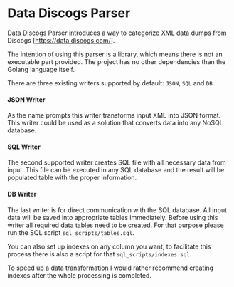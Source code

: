 # Data Discogs Parser

Data Discogs Parser introduces a way to categorize XML data dumps from Discogs [https://data.discogs.com/].

The intention of using this parser is a library, which means there is not an executable part provided. The project has no other dependencies than the Golang language itself. 

There are three existing writers supported by default: `JSON`, `SQL` and `DB`.


#### JSON Writer
As the name prompts this writer transforms input XML into JSON format. This writer could be used as a solution that converts data into any NoSQL database.

#### SQL Writer
The second supported writer creates SQL file with all necessary data from input. This file can be executed in any SQL database and the result will be populated table with the proper information.

#### DB Writer
The last writer is for direct communication with the SQL database. All input data will be saved into appropriate tables immediately.
Before using this writer all required data tables need to be created. For that purpose please run the SQL script `sql_scripts/tables.sql`. 

You can also set up indexes on any column you want, to facilitate this process there is also a script for that `sql_scripts/indexes.sql`. 

To speed up a data transformation I would rather recommend creating indexes after the whole processing is completed. 
